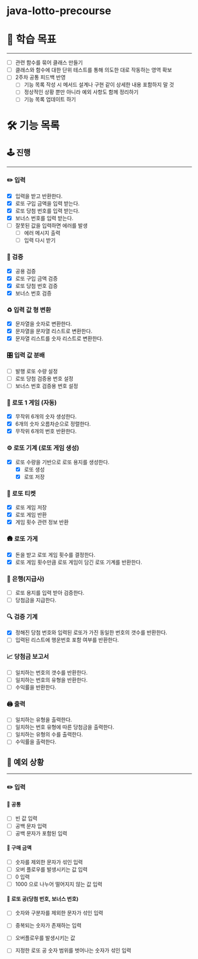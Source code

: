 # java-lotto-precourse

# 🏃 학습 목표

---
- [ ] 관련 함수를 묶어 클래스 만들기
- [ ] 클래스와 함수에 대한 단위 테스트를 통해 의도한 대로 작동하는 영역 확보
- [ ] 2주차 공통 피드백 반영
    - [ ] 기능 목록 작성 시 메서드 설계나 구현 같이 상세한 내용 포함하지 말 것
    - [ ] 정상적인 상황 뿐만 아니라 예외 사항도 함께 정리하기
    - [ ] 기능 목록 업데이트 하기

#  🛠️ 기능 목록

## 🕹️ 진행

---
### ✏️ 입력
- [x] 입력을 받고 반환한다.
- [x] 로또 구입 금액을 입력 받는다.
- [x] 로또 당첨 번호를 입력 받는다.
- [x] 보너스 번호를 입력 받는다.
- [ ] 잘못된 값을 입력하면 에러를 발생
    - [ ] 에러 메시지 출력
    - [ ] 입력 다시 받기

### 👀 검증
- [x] 공용 검증
- [x] 로또 구입 금액 검증
- [x] 로또 당첨 번호 검증
- [x] 보너스 번호 검증

### ♻️ 입력 값 형 변환
- [x] 문자열을 숫자로 변환한다.
- [x] 문자열을 문자열 리스트로 변환한다.
- [x] 문자열 리스트를 숫자 리스트로 변환한다.

### 🎛 입력 값 분배
- [ ] 발행 로또 수량 설정
- [ ] 로또 당첨 검증용 번호 설정
- [ ] 보너스 번호 검증용 번호 설정

### 🎉 로또 1 게임 (자동)
- [x] 무작위 6개의 숫자 생성한다.
- [x] 6개의 숫자 오름차순으로 정렬한다.
- [x] 무작위 6개의 번호 반환한다.

### ⚙️ 로또 기계 (로또 게임 생성)
- [x] 로또 수량을 기반으로 로또 용지를 생성한다.
    - [x] 로또 생성
    - [x] 로또 저장

### 🎫 로또 티켓
- [x] 로또 게임 저장
- [x] 로또 게임 반환
- [x] 게임 횟수 관련 정보 반환

### 🛖 로또 가게
- [x] 돈을 받고 로또 게임 횟수를 결정한다.
- [x] 로또 게임 횟수만큼 로또 게임이 담긴 로또 기계를 반환한다.

### 🏦 은행(지급사)
- [ ] 로또 용지를 입력 받아 검증한다.
- [ ] 당첨금을 지급한다.

### 🔍 검증 기계
- [x] 정해진 당첨 번호와 입력된 로또가 가진 동일한 번호의 갯수를 반환한다.
- [ ] 입력된 리스트에 행운번호 포함 여부를 반환한다.

### 📈 당첨금 보고서
- [ ] 일치하는 번호의 갯수를 반환한다.
- [ ] 일치하는 번호의 유형을 반환한다.
- [ ] 수익률을 반환한다.

### 🖨️ 출력
- [ ] 일치하는 유형을 출력한다.
- [ ] 일치하는 번호 유형에 따른 당첨금을 출력한다.
- [ ] 일치하는 유형의 수를 출력한다.
- [ ] 수익률을 출력한다.

## 🚧 예외 상황

---

### ✏️ 입력
#### 🧩 공통
- [ ] 빈 값 입력
- [ ] 공백 문자 입력
- [ ] 공백 문자가 포함된 입력

#### 🧩 구매 금액
- [ ] 숫자를 제외한 문자가 섞인 입력
- [ ] 오버 플로우를 발생시키는 값 입력
- [ ] 0 입력
- [ ] 1000 으로 나누어 떨어지지 않는 값 입력

#### 🧩 로또 공(당첨 번호, 보너스 번호)
- [ ] 숫자와 구분자를 제외한 문자가 섞인 입력
- [ ] 중복되는 숫자가 존재하는 입력
- [ ] 오버플로우를 발생시키는 값
- [ ] 지정한 로또 공 숫자 범위를 벗어나는 숫자가 섞인 입력

